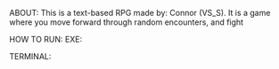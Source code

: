 ABOUT:
This is a text-based RPG made by: Connor (VS_S). It is a game where you move forward through random
encounters, and fight 

HOW TO RUN:
EXE:

TERMINAL: